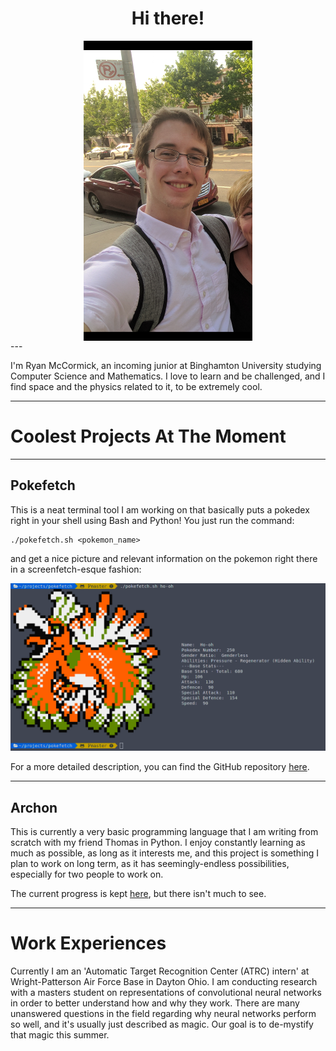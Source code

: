 <div align="center"> 
<h1> Hi there! </h1>
<img src="images/brooklyn_small.png" alt="Big fat meanie" align="middle"> 
</div>
---

I'm Ryan McCormick, an incoming junior at Binghamton University studying Computer Science and Mathematics. I love to learn and be challenged, and I find space and the physics related to it, to be extremely cool.

---

# Coolest Projects At The Moment

---

## Pokefetch

This is a neat terminal tool I am working on that basically puts a pokedex right in your shell using Bash and Python! You just run the command:

```
./pokefetch.sh <pokemon_name>
```

and get a nice picture and relevant information on the pokemon right there in a screenfetch-esque fashion:

![Pokefetch example](images/oldschool_sprite.png)


For a more detailed description, you can find the GitHub repository [here](https://github.com/rmccorm4/Pokefetch).

---

## Archon

This is currently a very basic programming language that I am writing from scratch with my friend Thomas in Python.
I enjoy constantly learning as much as possible, as long as it interests me, and this project is something I plan to work
on long term, as it has seemingly-endless possibilities, especially for two people to work on.

The current progress is kept [here](https://github.com/rmccorm4/Archon), but there isn't much to see.

---

# Work Experiences

Currently I am an 'Automatic Target Recognition Center (ATRC) intern' at Wright-Patterson Air Force Base in Dayton Ohio.
I am conducting research with a masters student on representations of convolutional neural networks in order
to better understand how and why they work. There are many unanswered questions in the field regarding why
neural networks perform so well, and it's usually just described as magic. Our goal is to de-mystify that
magic this summer.
